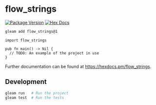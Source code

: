 # flow_strings

[![Package Version](https://img.shields.io/hexpm/v/flow_strings)](https://hex.pm/packages/flow_strings)
[![Hex Docs](https://img.shields.io/badge/hex-docs-ffaff3)](https://hexdocs.pm/flow_strings/)

```sh
gleam add flow_strings@1
```
```gleam
import flow_strings

pub fn main() -> Nil {
  // TODO: An example of the project in use
}
```

Further documentation can be found at <https://hexdocs.pm/flow_strings>.

## Development

```sh
gleam run   # Run the project
gleam test  # Run the tests
```
